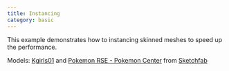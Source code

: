```yaml
---
title: Instancing
category: basic
---
```


This example demonstrates how to instancing skinned meshes to speed up the performance.

Models: [Kgirls01](https://sketchfab.com/models/d2f946f58a8040ae993cda70c97b302c) and [Pokemon RSE - Pokemon Center](https://sketchfab.com/models/ae2858d8d212406ebe95927d4f17d328) from [Sketchfab](https://sketchfab.com)




